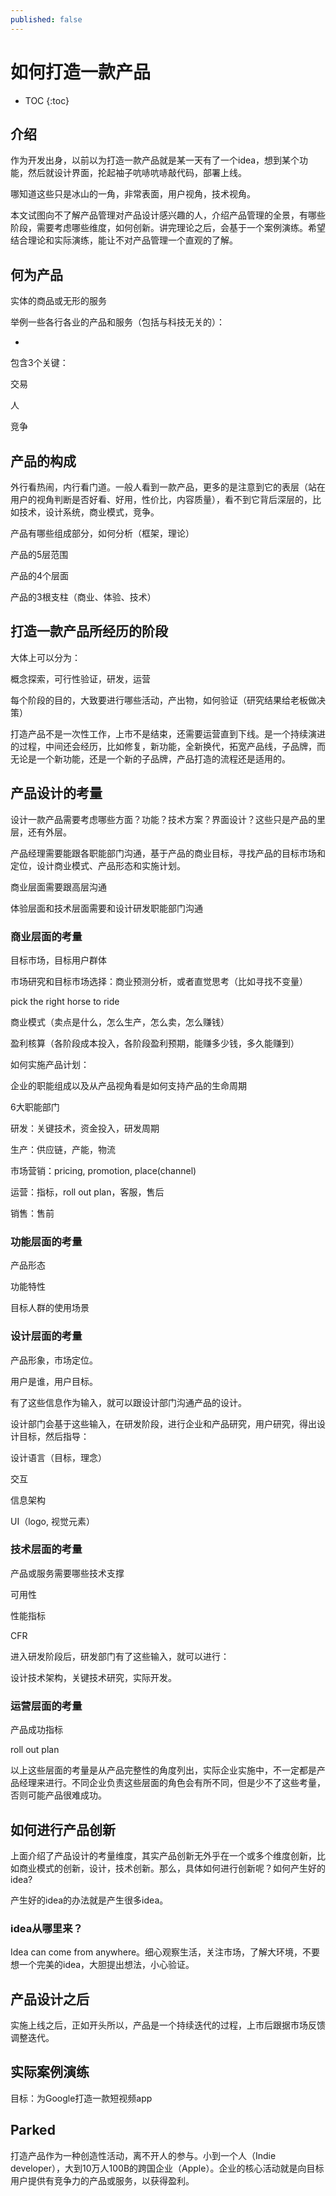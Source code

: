 ```yaml
---
published: false
---
```

# 如何打造一款产品

* TOC
{:toc}



## 介绍

作为开发出身，以前以为打造一款产品就是某一天有了一个idea，想到某个功能，然后就设计界面，抡起袖子吭哧吭哧敲代码，部署上线。

哪知道这些只是冰山的一角，非常表面，用户视角，技术视角。

本文试图向不了解产品管理对产品设计感兴趣的人，介绍产品管理的全景，有哪些阶段，需要考虑哪些维度，如何创新。讲完理论之后，会基于一个案例演练。希望结合理论和实际演练，能让不对产品管理一个直观的了解。



## 何为产品

实体的商品或无形的服务

举例一些各行各业的产品和服务（包括与科技无关的）：

-



包含3个关键：

交易

人

竞争



## 产品的构成

外行看热闹，内行看门道。一般人看到一款产品，更多的是注意到它的表层（站在用户的视角判断是否好看、好用，性价比，内容质量），看不到它背后深层的，比如技术，设计系统，商业模式，竞争。

产品有哪些组成部分，如何分析（框架，理论）

产品的5层范围

产品的4个层面

产品的3根支柱（商业、体验、技术）



## 打造一款产品所经历的阶段

大体上可以分为：

概念探索，可行性验证，研发，运营

每个阶段的目的，大致要进行哪些活动，产出物，如何验证（研究结果给老板做决策）



打造产品不是一次性工作，上市不是结束，还需要运营直到下线。是一个持续演进的过程，中间还会经历，比如修复，新功能，全新换代，拓宽产品线，子品牌，而无论是一个新功能，还是一个新的子品牌，产品打造的流程还是适用的。



## 产品设计的考量

设计一款产品需要考虑哪些方面？功能？技术方案？界面设计？这些只是产品的里层，还有外层。



产品经理需要能跟各职能部门沟通，基于产品的商业目标，寻找产品的目标市场和定位，设计商业模式、产品形态和实施计划。

商业层面需要跟高层沟通

体验层面和技术层面需要和设计研发职能部门沟通



### 商业层面的考量

目标市场，目标用户群体

市场研究和目标市场选择：商业预测分析，或者直觉思考（比如寻找不变量）

pick the right horse to ride

商业模式（卖点是什么，怎么生产，怎么卖，怎么赚钱）

盈利核算（各阶段成本投入，各阶段盈利预期，能赚多少钱，多久能赚到）

如何实施产品计划：

企业的职能组成以及从产品视角看是如何支持产品的生命周期

6大职能部门

研发：关键技术，资金投入，研发周期

生产：供应链，产能，物流

市场营销：pricing, promotion, place(channel)

运营：指标，roll out plan，客服，售后

销售：售前



### 功能层面的考量

产品形态

功能特性

目标人群的使用场景



### 设计层面的考量



产品形象，市场定位。

用户是谁，用户目标。



有了这些信息作为输入，就可以跟设计部门沟通产品的设计。

设计部门会基于这些输入，在研发阶段，进行企业和产品研究，用户研究，得出设计目标，然后指导：

设计语言（目标，理念）

交互

信息架构

UI（logo, 视觉元素）



### 技术层面的考量

产品或服务需要哪些技术支撑

可用性

性能指标

CFR



进入研发阶段后，研发部门有了这些输入，就可以进行：

设计技术架构，关键技术研究，实际开发。



### 运营层面的考量

产品成功指标

roll out plan



以上这些层面的考量是从产品完整性的角度列出，实际企业实施中，不一定都是产品经理来进行。不同企业负责这些层面的角色会有所不同，但是少不了这些考量，否则可能产品很难成功。



## 如何进行产品创新

上面介绍了产品设计的考量维度，其实产品创新无外乎在一个或多个维度创新，比如商业模式的创新，设计，技术创新。那么，具体如何进行创新呢？如何产生好的idea?

产生好的idea的办法就是产生很多idea。

### idea从哪里来？

Idea can come from anywhere。细心观察生活，关注市场，了解大环境，不要想一个完美的idea，大胆提出想法，小心验证。



## 产品设计之后

实施上线之后，正如开头所以，产品是一个持续迭代的过程，上市后跟据市场反馈调整迭代。



## 实际案例演练



目标：为Google打造一款短视频app



















## Parked

打造产品作为一种创造性活动，离不开人的参与。小到一个人（Indie developer），大到10万人100B的跨国企业（Apple）。企业的核心活动就是向目标用户提供有竞争力的产品或服务，以获得盈利。














